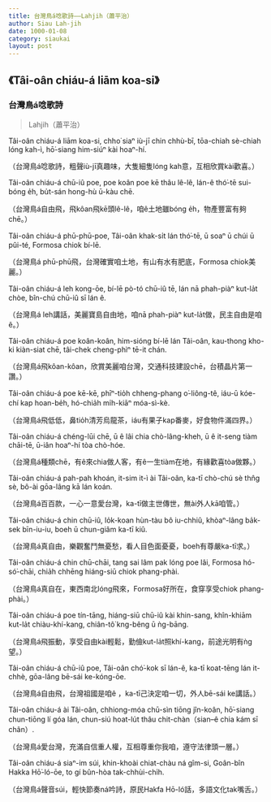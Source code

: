 ```yaml
---
title: 台灣鳥á唸歌詩——Lahjih（蕭平治）
author: Siau Lah-jih
date: 1000-01-08
category: siaukai
layout: post
---
```


## 《Tâi-oân chiáu-á liām koa-si》
### 台灣鳥á唸歌詩		
> Lahjih（蕭平治）

Tâi-oân chiáu-á liām koa-si, chho͘ siaⁿ iù-jī chin chhù-bī, tōa-chiah sè-chiah lóng kah-ì, hō͘-siang him-siúⁿ kài hoaⁿ-hí.

（台灣鳥á唸歌詩，粗聲iù-jī真趣味，大隻細隻lóng kah意，互相欣賞kài歡喜。）
 
 
Tâi-oân chiáu-á chū-iû poe, poe koân poe kē thâu lê-lê, lán-ê thó͘-tē sui-bóng e̍h, bu̍t-sán hong-hù ū-kàu chē.

（台灣鳥á自由飛，飛kôan飛kē頭lê-lê，咱ê土地雖bóng e̍h，物產豐富有夠chē。）
 
 
Tâi-oân chiáu-á phū-phū-poe, Tâi-oân khak-si̍t lán thó͘-tē, ū soaⁿ ū chúi ū pûi-té, Formosa chiok bí-lē.

（台灣鳥á phū-phū飛，台灣確實咱土地，有山有水有肥底，Formosa chiok美麗。）
 
 
Tâi-oân chiáu-á leh kong-ōe, bí-lē pò-tó chū-iû tē, lán nā phah-piàⁿ kut-la̍t chòe, bîn-chú chū-iû sī lán ê.

（台灣鳥á leh講話，美麗寶島自由地，咱nā phah-piàⁿ kut-la̍t做，民主自由是咱ê。）
 
 
Tâi-oân chiáu-á poe koân-koân, him-sióng bí-lē lán Tâi-oân, kau-thong kho-ki kiàn-siat chē, tâi-chek cheng-phìⁿ tē-it chán.

（台灣鳥á飛kôan-kôan，欣賞美麗咱台灣，交通科技建設chē，台積晶片第一讚。）
 
 
Tâi-oân chiáu-á poe kē-kē, phīⁿ-tio̍h chheng-phang o͘-liông-tê, iáu-ū kóe-chí kap hoan-be̍h, hó-chia̍h mi̍h-kiāⁿ móa-sì-kè.

（台灣鳥á飛低低，鼻tio̍h清芳烏龍茶，iáu有果子kap番麥，好食物件滿四界。）
 
 
Tâi-oân chiáu-á chéng-lūi chē, ū ê lâi chia chò-lâng-kheh, ū ê it-seng tiàm chāi-tē, ū-iân hoaⁿ-hí tòa chò-hóe.

（台灣鳥á種類chē，有ê來chia做人客，有ê一生tiàm在地，有緣歡喜tòa做夥。）
 
 
Tâi-oân chiáu-á pah-pah khoán, it-sim it-ì ài Tâi-oân, ka-tī chò-chú sè thn̂g sè, bô-ài gōa-lâng kā lán koán.

（台灣鳥á百百款，一心一意愛台灣，ka-tī做主世傳世，無ài外人kā咱管。）
 
 
Tâi-oân chiáu-á chin chū-iû, lo̍k-koan hùn-tàu bô iu-chhiû, khòaⁿ-lâng ba̍k-sek bīn-iu-iu, boeh ū chun-giâm ka-tī kiû.

（台灣鳥á真自由，樂觀奮鬥無憂愁，看人目色面憂憂，boeh有尊嚴ka-tī求。）
 
 
Tâi-oân chiáu-á chin chū-chāi, tang sai lâm pak lóng poe lâi, Formosa hó-só͘-chāi, chia̍h chhēng hiáng-siū chiok phang-phài.

（台灣鳥á真自在，東西南北lóng飛來，Formosa好所在，食穿享受chiok phang-phài。）
 
 
Tâi-oân chiáu-á poe tín-tāng, hiáng-siū chū-iû kài khin-sang, khîn-khiām kut-la̍t chiàu-khí-kang, chiân-tô͘ kng-bêng ū ǹg-bāng. 

（台灣鳥á飛振動，享受自由kài輕鬆，勤儉kut-la̍t照khí-kang，前途光明有ǹg望。）
 
 
Tâi-oân chiáu-á chū-iû poe, Tâi-oân chó͘-kok sī lán-ê, ka-tī koat-tēng lán it-chhè, gōa-lâng bē-sái ke-kóng-ōe.

（台灣鳥á自由飛，台灣祖國是咱ê ，ka-tī己決定咱一切，外人bē-sái ke講話。）
 
 
Tâi-oân chiáu-á ài Tâi-oân, chhiong-móa chū-sìn tiōng jîn-koân, hō͘-siang chun-tiōng lí góa lán, chun-siú hoat-lu̍t thâu chit-chàn（sian–ê chia kám sī chân）.

（台灣鳥á愛台灣，充滿自信重人權，互相尊重你我咱，遵守法律頭一層。）
 
 
Tâi-oân chiáu-á siaⁿ-im súi, khin-khoài chiat-chàu ná gîm-si, Goân-bîn Hakka Hō͘-ló-ōe, to gí bûn-hòa tak-chhùi-chi̍h.

（台灣鳥á聲音súi，輕快節奏ná吟詩，原民Hakfa Hō-ló話，多語文化tak嘴舌。）
 
 
